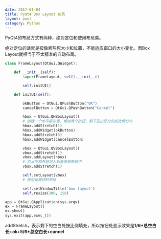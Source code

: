 ```yaml
---
date: 2017-01-04
title: PyQt4 Box Layout 布局
layout: post
category: Python
---
```


PyQt4的布局方式有两种，绝对定位和使用布局类。

绝对定位的话就是按像素写死大小和位置，不能适应窗口的大小变化。而Box Layout就相当于不太精准的自动布局。

```python
class FrameLayout(QtGui.QWidget):

    def __init__(self):
        super(FrameLayout, self).__init__()

        self.initUI()

    def initUI(self):

        okButton = QtGui.QPushButton("OK")
        cancelButton = QtGui.QPushButton("Cancel")

        hbox = QtGui.QHBoxLayout()
        # 创建一个水平框布局，增加两个按钮，剩下空白部分的按比例分布
        hbox.addStretch(1)
        hbox.addWidget(okButton)
        hbox.addStretch(5)
        hbox.addWidget(cancelButton)

        vbox = QtGui.QVBoxLayout()
        vbox.addStretch(1)
        vbox.addLayout(hbox)
        # 将水平框布局加入到垂直框布局中
        vbox.addStretch(1)

        self.setLayout(vbox)
        # 使用设置好的布局

        self.setWindowTitle('box layout')
        self.resize(300, 150)

app = QtGui.QApplication(sys.argv)
ex = FrameLayout()
ex.show()
sys.exit(app.exec_())
```

addStretch，表示剩下的空白处按比例填充，所以按钮处显示效果是**1/6\*总空白长+ok+5/6\*总空白长+cancel**

